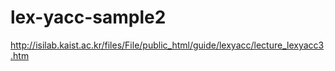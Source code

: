lex-yacc-sample2
================

http://isilab.kaist.ac.kr/files/File/public_html/guide/lexyacc/lecture_lexyacc3.htm
